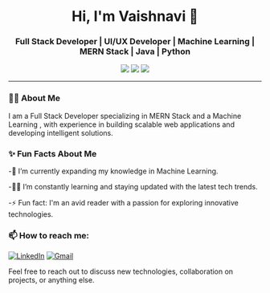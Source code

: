 <h1 align="center">Hi, I'm Vaishnavi 👋</h1>
<h3 align="center">Full Stack Developer | UI/UX Developer | Machine Learning | MERN Stack | Java | Python</h3>

<p align="center">
  <a href="https://github.com/Gaikwad099"><img src="https://img.shields.io/github/followers/Gaikwad099?label=Follow&style=social"></a>
  <a href="https://www.linkedin.com/in/vaishnavi-gaikwad99/"><img src="https://img.shields.io/badge/-LinkedIn-blue?style=flat-square&logo=Linkedin&logoColor=white"></a>
  <a href="mailto:vpgaikwad025@gmail.com"><img src="https://img.shields.io/badge/-Gmail-red?style=flat-square&logo=Gmail&logoColor=white"></a>
</p>

---

### 👨‍💻 About Me

I am a Full Stack Developer specializing in MERN Stack and a Machine Learning , with experience in building scalable web applications and developing intelligent solutions.

### ✨ Fun Facts About Me
-🌱 I’m currently expanding my knowledge in Machine Learning.

-🧑‍💻 I’m constantly learning and staying updated with the latest tech trends.

-⚡ Fun fact: I'm an avid reader with a passion for exploring innovative technologies.



### 📫 How to reach me:

[![LinkedIn](https://img.shields.io/badge/-LinkedIn-blue?style=flat-square&logo=Linkedin&logoColor=white&link=https://www.linkedin.com/in/vaishnavi-gaikwad99)](www.linkedin.com/in/vaishnavi-gaikwad99)
[![Gmail](https://img.shields.io/badge/-Gmail-red?style=flat-square&logo=Gmail&logoColor=white&link=mailto:vpgaikwad025@gmail.com)](mailto:vpgaikwad025@gmail.com)

Feel free to reach out to discuss new technologies, collaboration on projects, or anything else.
